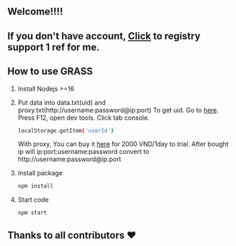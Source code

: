 ## Welcome!!!!

## If you don't have account, [Click](https://app.getgrass.io/register/?referralCode=hnj3-9QuEHp82k8) to registry support 1 ref for me.

## How to use GRASS
1. Install Nodejs >=16
2. Put data into data.txt(uid) and proxy.txt(http://username:password@ip:port)
   To get uid. Go to [here](https://app.getgrass.io/dashboard). Press F12, open dev tools. Click tab console.
   ```bash
   localStorage.getItem('userId')
   ```
    With proxy, You can buy it [here](https://quyetproxy.com/) for 2000 VND/1day to trial.
    After bought ip will ip:port:username:password convert to http://username:password@ip:port

3. Install package
    ```bash
    npm install
    ```
4. Start code
   ```bash
   npm start
   ```

## Thanks to all contributors ❤
